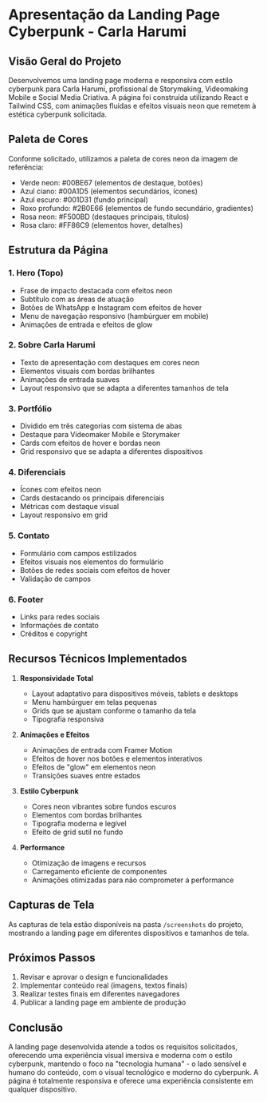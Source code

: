 # Apresentação da Landing Page Cyberpunk - Carla Harumi

## Visão Geral do Projeto

Desenvolvemos uma landing page moderna e responsiva com estilo cyberpunk para Carla Harumi, profissional de Storymaking, Videomaking Mobile e Social Media Criativa. A página foi construída utilizando React e Tailwind CSS, com animações fluidas e efeitos visuais neon que remetem à estética cyberpunk solicitada.

## Paleta de Cores

Conforme solicitado, utilizamos a paleta de cores neon da imagem de referência:
- Verde neon: #00BE67 (elementos de destaque, botões)
- Azul ciano: #00A1D5 (elementos secundários, ícones)
- Azul escuro: #001D31 (fundo principal)
- Roxo profundo: #2B0E66 (elementos de fundo secundário, gradientes)
- Rosa neon: #F500BD (destaques principais, títulos)
- Rosa claro: #FF86C9 (elementos hover, detalhes)

## Estrutura da Página

### 1. Hero (Topo)
- Frase de impacto destacada com efeitos neon
- Subtítulo com as áreas de atuação
- Botões de WhatsApp e Instagram com efeitos de hover
- Menu de navegação responsivo (hambúrguer em mobile)
- Animações de entrada e efeitos de glow

### 2. Sobre Carla Harumi
- Texto de apresentação com destaques em cores neon
- Elementos visuais com bordas brilhantes
- Animações de entrada suaves
- Layout responsivo que se adapta a diferentes tamanhos de tela

### 3. Portfólio
- Dividido em três categorias com sistema de abas
- Destaque para Videomaker Mobile e Storymaker
- Cards com efeitos de hover e bordas neon
- Grid responsivo que se adapta a diferentes dispositivos

### 4. Diferenciais
- Ícones com efeitos neon
- Cards destacando os principais diferenciais
- Métricas com destaque visual
- Layout responsivo em grid

### 5. Contato
- Formulário com campos estilizados
- Efeitos visuais nos elementos do formulário
- Botões de redes sociais com efeitos de hover
- Validação de campos

### 6. Footer
- Links para redes sociais
- Informações de contato
- Créditos e copyright

## Recursos Técnicos Implementados

1. **Responsividade Total**
   - Layout adaptativo para dispositivos móveis, tablets e desktops
   - Menu hambúrguer em telas pequenas
   - Grids que se ajustam conforme o tamanho da tela
   - Tipografia responsiva

2. **Animações e Efeitos**
   - Animações de entrada com Framer Motion
   - Efeitos de hover nos botões e elementos interativos
   - Efeitos de "glow" em elementos neon
   - Transições suaves entre estados

3. **Estilo Cyberpunk**
   - Cores neon vibrantes sobre fundos escuros
   - Elementos com bordas brilhantes
   - Tipografia moderna e legível
   - Efeito de grid sutil no fundo

4. **Performance**
   - Otimização de imagens e recursos
   - Carregamento eficiente de componentes
   - Animações otimizadas para não comprometer a performance

## Capturas de Tela

As capturas de tela estão disponíveis na pasta `/screenshots` do projeto, mostrando a landing page em diferentes dispositivos e tamanhos de tela.

## Próximos Passos

1. Revisar e aprovar o design e funcionalidades
2. Implementar conteúdo real (imagens, textos finais)
3. Realizar testes finais em diferentes navegadores
4. Publicar a landing page em ambiente de produção

## Conclusão

A landing page desenvolvida atende a todos os requisitos solicitados, oferecendo uma experiência visual imersiva e moderna com o estilo cyberpunk, mantendo o foco na "tecnologia humana" - o lado sensível e humano do conteúdo, com o visual tecnológico e moderno do cyberpunk. A página é totalmente responsiva e oferece uma experiência consistente em qualquer dispositivo.
